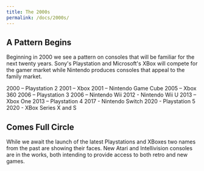 ```yaml
---
title: The 2000s
permalink: /docs/2000s/
---
```


## A Pattern Begins

Beginning in 2000 we see a pattern on consoles that will be familiar for the next twenty years. Sony's Playstation and Microsoft's XBox will compete for the gamer market while Nintendo produces consoles that appeal to the family market.  

2000 – Playstation 2
2001 – Xbox
2001 – Nintendo Game Cube
2005 – Xbox 360
2006 – Playstation 3
2006 – Nintendo Wii
2012 - Nintendo Wii U
2013 – Xbox One
2013 – Playstation 4
2017 - Nintendo Switch
2020 - Playstation 5
2020 - XBox Series X and S

## Comes Full Circle

While we await the launch of the latest Playstations and XBoxes two names from the past are showing their faces. New Atari and Intellivision consoles are in the works, both intending to provide access to both retro and new games.  
